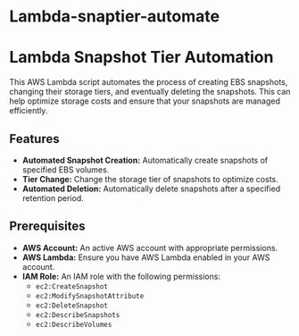 # Lambda-snaptier-automate

# Lambda Snapshot Tier Automation

This AWS Lambda script automates the process of creating EBS snapshots, changing their storage tiers, and eventually deleting the snapshots. This can help optimize storage costs and ensure that your snapshots are managed efficiently.

## Features

- **Automated Snapshot Creation:** Automatically create snapshots of specified EBS volumes.
- **Tier Change:** Change the storage tier of snapshots to optimize costs.
- **Automated Deletion:** Automatically delete snapshots after a specified retention period.

## Prerequisites

- **AWS Account:** An active AWS account with appropriate permissions.
- **AWS Lambda:** Ensure you have AWS Lambda enabled in your AWS account.
- **IAM Role:** An IAM role with the following permissions:
  - `ec2:CreateSnapshot`
  - `ec2:ModifySnapshotAttribute`
  - `ec2:DeleteSnapshot`
  - `ec2:DescribeSnapshots`
  - `ec2:DescribeVolumes`


